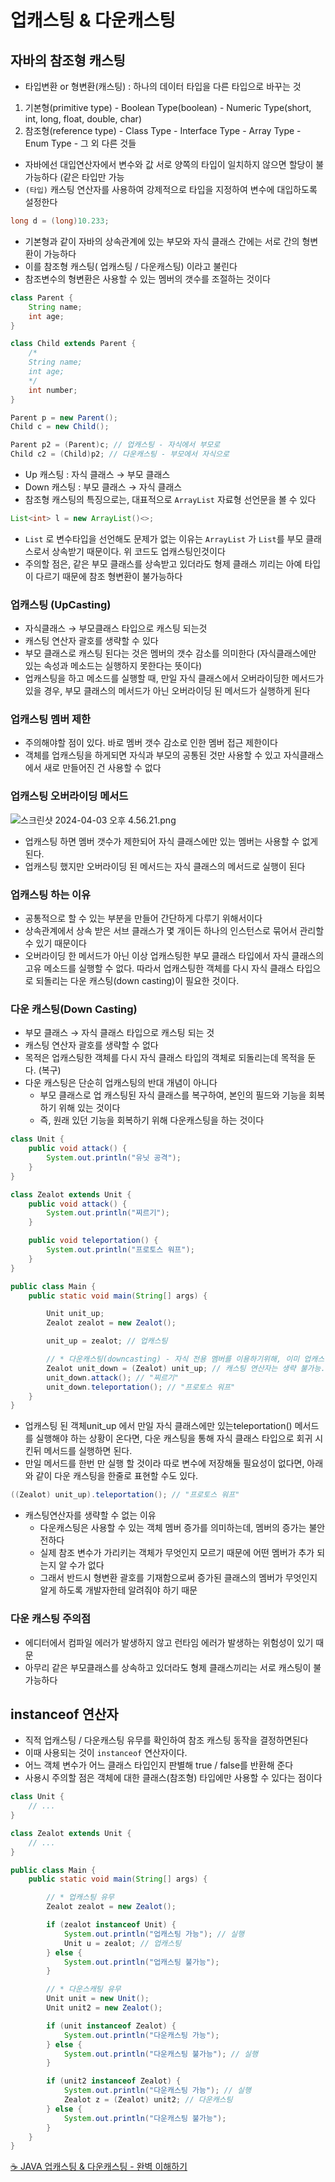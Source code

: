 # 업캐스팅 & 다운캐스팅

## 자바의 참조형 캐스팅

- 타입변환 or 형변환(캐스팅) : 하나의 데이터 타입을 다른 타입으로 바꾸는 것

1. 기본형(primitive type) - Boolean Type(boolean) - Numeric Type(short, int, long, float, double, char)
2. 참조형(reference type) - Class Type - Interface Type - Array Type - Enum Type - 그 외 다른 것들

- 자바에선 대입연산자에서 변수와 값 서로 양쪽의 타입이 일치하지 않으면 할당이 불가능하다 (같은 타입만 가능
- `(타입)` 캐스팅 연산자를 사용하여 강제적으로 타입을 지정하여 변수에 대입하도록 설정한다

```java
long d = (long)10.233;
```

- 기본형과 같이 자바의 상속관계에 있는 부모와 자식 클래스 간에는 서로 간의 형변환이 가능하다
- 이를 참조형 캐스팅( 업캐스팅 / 다운캐스팅) 이라고 불린다
- 참조변수의 형변환은 사용할 수 있는 멤버의 갯수를 조절하는 것이다

```java
class Parent {
	String name;
    int age;
}

class Child extends Parent {
	/*
    String name;
    int age;
    */
	int number;
}

Parent p = new Parent();
Child c = new Child();

Parent p2 = (Parent)c; // 업캐스팅 - 자식에서 부모로
Child c2 = (Child)p2; // 다운캐스팅 - 부모에서 자식으로
```

- Up 캐스팅 : 자식 클래스 → 부모 클래스
- Down 캐스팅 : 부모 클래스 → 자식 클래스
- 참조형 캐스팅의 특징으로는, 대표적으로 `ArrayList` 자료형 선언문을 볼 수 있다

```java
List<int> l = new ArrayList()<>;
```

- `List` 로 변수타입을 선언해도 문제가 없는 이유는 `ArrayList` 가 `List`를 부모 클래스로서 상속받기 때문이다. 위 코드도 업캐스팅인것이다
- 주의할 점은, 같은 부모 클래스를 상속받고 있더라도 형제 클래스 끼리는 아예 타입이 다르기 때문에 참조 형변환이 불가능하다

### 업캐스팅 (UpCasting)

- 자식클래스 → 부모클래스 타입으로 캐스팅 되는것
- 캐스팅 연산자 괄호를 생략할 수 있다
- 부모 클래스로 캐스팅 된다는 것은 멤버의 갯수 감소를 의미한다 (자식클래스에만 있는 속성과 메소드는 실행하지 못한다는 뜻이다)
- 업캐스팅을 하고 메소드를 실행할 때, 만일 자식 클래스에서 오버라이딩한 메서드가 있을 경우, 부모 클래스의 메서드가 아닌 오버라이딩 된 메서드가 실행하게 된다

### 업캐스팅 멤버 제한

- 주의해야할 점이 있다. 바로 멤버 갯수 감소로 인한 멤버 접근 제한이다
- 객체를 업캐스팅을 하게되면 자식과 부모의 공통된 것만 사용할 수 있고 자식클래스에서 새로 만들어진 건 사용할 수 없다

### 업캐스팅 오버라이딩 메서드

![스크린샷 2024-04-03 오후 4.56.21.png](https://prod-files-secure.s3.us-west-2.amazonaws.com/f4b917bb-af79-49e7-a149-2d362964fbfb/251db6e0-7d23-4cc6-be83-42b4b4686484/%E1%84%89%E1%85%B3%E1%84%8F%E1%85%B3%E1%84%85%E1%85%B5%E1%86%AB%E1%84%89%E1%85%A3%E1%86%BA_2024-04-03_%E1%84%8B%E1%85%A9%E1%84%92%E1%85%AE_4.56.21.png)

- 업캐스팅 하면 멤버 갯수가 제한되어 자식 클래스에만 있는 멤버는 사용할 수 없게 된다.
- 업캐스팅 했지만 오버라이딩 된 메서드는 자식 클래스의 메서드로 실행이 된다

### 업캐스팅 하는 이유

- 공통적으로 할 수 있는 부분을 만들어 간단하게 다루기 위해서이다
- 상속관계에서 상속 받은 서브 클래스가 몇 개이든 하나의 인스턴스로 묶어서 관리할 수 있기 때문이다
- 오버라이딩 한 메서드가 아닌 이상 업캐스팅한 부모 클래스 타입에서 자식 클래스의 고유 메소드를 실행할 수 없다. 따라서 업캐스팅한 객체를 다시 자식 클래스 타입으로 되돌리는 다운 캐스팅(down casting)이 필요한 것이다.

### 다운 캐스팅(Down Casting)

- 부모 클래스 → 자식 클래스 타입으로 캐스팅 되는 것
- 캐스팅 연산자 괄호를 생략할 수 없다
- 목적은 업캐스팅한 객체를 다시 자식 클래스 타입의 객체로 되돌리는데 목적을 둔다. (복구)
- 다운 캐스팅은 단순히 업캐스팅의 반대 개념이 아니다
  - 부모 클래스로 업 캐스팅된 자식 클래스를 복구하여, 본인의 필드와 기능을 회복하기 위해 있는 것이다
  - 즉, 원래 있던 기능을 회복하기 위해 다운캐스팅을 하는 것이다

```java
class Unit {
    public void attack() {
        System.out.println("유닛 공격");
    }
}

class Zealot extends Unit {
    public void attack() {
        System.out.println("찌르기");
    }

    public void teleportation() {
        System.out.println("프로토스 워프");
    }
}

public class Main {
    public static void main(String[] args) {

        Unit unit_up;
        Zealot zealot = new Zealot();

        unit_up = zealot; // 업캐스팅

        // * 다운캐스팅(downcasting) - 자식 전용 멤버를 이용하기위해, 이미 업캐스팅한 객체를 되돌릴때 사용
        Zealot unit_down = (Zealot) unit_up; // 캐스팅 연산자는 생략 불가능. 반드시 기재
        unit_down.attack(); // "찌르기"
        unit_down.teleportation(); // "프로토스 워프"
    }
}
```

- 업캐스팅 된 객체unit_up 에서 만일 자식 클래스에만 있는teleportation() 메서드를 실행해야 하는 상황이 온다면, 다운 캐스팅을 통해 자식 클래스 타입으로 회귀 시킨뒤 메서드를 실행하면 된다.
- 만일 메서드를 한번 만 실행 할 것이라 따로 변수에 저장해둘 필요성이 없다면, 아래와 같이 다운 캐스팅을 한줄로 표현할 수도 있다.

```java
((Zealot) unit_up).teleportation(); // "프로토스 워프"
```

- 캐스팅연산자를 생략할 수 없는 이유
  - 다운캐스팅은 사용할 수 있는 객체 멤버 증가를 의미하는데, 멤버의 증가는 불안전하다
  - 실제 참조 변수가 가리키는 객체가 무엇인지 모르기 때문에 어떤 멤버가 추가 되는지 알 수가 없다
  - 그래서 반드시 형변환 괄호를 기재함으로써 증가된 클래스의 멤버가 무엇인지 알게 하도록 개발자한테 알려줘야 하기 때문

### 다운 캐스팅 주의점

- 에디터에서 컴파일 에러가 발생하지 않고 런타임 에러가 발생하는 위험성이 있기 때문
- 아무리 같은 부모클래스를 상속하고 있더라도 형제 클래스끼리는 서로 캐스팅이 불가능하다

## instanceof 연산자

- 직적 업캐스팅 / 다운캐스팅 유무를 확인하여 참조 캐스팅 동작을 결정하면된다
- 이때 사용되는 것이 `instanceof` 연산자이다.
- 어느 객체 변수가 어느 클래스 타입인지 판별해 true / false를 반환해 준다
- 사용시 주의할 점은 객체에 대한 클래스(참조형) 타입에만 사용할 수 있다는 점이다

```java
class Unit {
    // ...
}

class Zealot extends Unit {
    // ...
}

public class Main {
    public static void main(String[] args) {

        // * 업캐스팅 유무
        Zealot zealot = new Zealot();

        if (zealot instanceof Unit) {
            System.out.println("업캐스팅 가능"); // 실행
            Unit u = zealot; // 업캐스팅
        } else {
            System.out.println("업캐스팅 불가능");
        }

        // * 다운스캐팅 유무
        Unit unit = new Unit();
        Unit unit2 = new Zealot();

        if (unit instanceof Zealot) {
            System.out.println("다운캐스팅 가능");
        } else {
            System.out.println("다운캐스팅 불가능"); // 실행
        }

        if (unit2 instanceof Zealot) {
            System.out.println("다운캐스팅 가능"); // 실행
            Zealot z = (Zealot) unit2; // 다운캐스팅
        } else {
            System.out.println("다운캐스팅 불가능");
        }
    }
}
```

[☕ JAVA 업캐스팅 & 다운캐스팅 - 완벽 이해하기](https://inpa.tistory.com/entry/JAVA-☕-업캐스팅-다운캐스팅-한방-이해하기)
